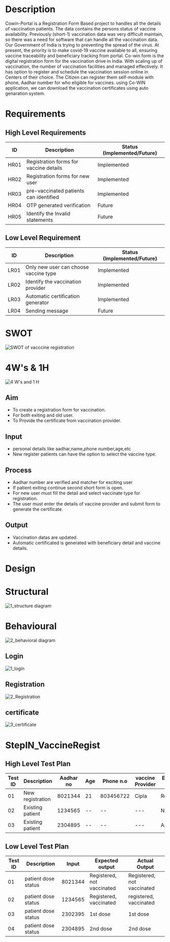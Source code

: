 # Description
   Cowin-Portal is a  Registration Form Based project to handles all the details of vaccination patients. The data contains the persons status of vaccine availability. Previously (short-1) vaccination data was very difficult maintain, so there was a need for software that can handle all the vaccination data. Our Government of India is trying to preventing the spread of the virus. At present, the priority is to make  covid-19 vaccine available to all, ensuring vaccine traceability and beneficiary tracking from portal. Co-win form is the digital registration form for the vaccination drive in India. With scaling up of vaccination, the number of vaccination facilities and managed effectively. It has option to register and schedule the vaccination session online in Centers of their choice. The Citizen can register them self-module with phone, Aadhar number for who eligible for vaccines. using Co-WIN application, we can download the vaccination certificates using auto genaration system.

# Requirements
## High Level Requirements
| ID | Description | Status (Implemented/Future) |
| --- | --- | --- |
| HR01 | Registration forms for vaccine details   | Implemented |
| HR02 | Registration forms for new  user | Implemented |
| HR03 | pre-vaccinated patients can identified | Implemented |
| HR04 | OTP generated verification | Future |
| HR05 | Identify the Invalid statements | Future |


## Low Level Requirement
| ID | Description | Status (Implemented/Future) |
| --- | --- | --- |
| LR01 | Only new user can choose vaccine type | Implemented |
| LR02 | Identify the  vaccination provider | Implemented |
| LR03 | Automatic certification generator | Implemented |
| LR04 | Sending message | Future |

# SWOT
  ![SWOT of vacccine registration](https://github.com/rajprasanth27k/M1_COWIN-PORTAL_UTI/blob/b332d0c9ff5cc7a40af651dc028259f600ab6773/1_Requirements/SWOT%20of%20vacccine%20registration.jpg)
# 4W's & 1H
 ![4 W's and 1 H](https://github.com/rajprasanth27k/M1_COWIN-PORTAL_UTI/blob/ad903af11ad37efce107c15e852f363a3933e3d5/1_Requirements/4%20W's%20and%201%20H.jpg)

## Aim
*  To create a registration form for vaccination.
*  For both exiting and old user.
*  To Provide the certificate from vaccination provider.
## Input
* personal details like aadhar,name,phone number,age,etc
* New register patients can have the option to select the vaccine type.
## Process
* Aadhar number are verified and matcher for exciting user
* If patient exiting continue second short form is open.
* For new user must fill the detail and select vaccinate type for registration.
* The user must enter the details of vaccine provider and submit form to generate the certificate.

## Output
* Vaccination datas are updated.
* Automatic certificated is generated with beneficiary detail and vaccine details. 

# Design
  # Structural
   ![1_structure diagram](https://github.com/rajprasanth27k/M1_COWIN-PORTAL_UTI/blob/96a81d566a3f85af9a474fac946a9ad571b06c1d/2_Architecture/1_structure%20diagram.png)
  
  # Behavioural
   ![2_behavioral diagram](https://github.com/rajprasanth27k/M1_COWIN-PORTAL_UTI/blob/96a81d566a3f85af9a474fac946a9ad571b06c1d/2_Architecture/2_behavioral%20diagram.jpg)


## Login 
   ![1_login](https://github.com/rajprasanth27k/M1_COWIN-PORTAL_UTI/blob/8218cf382b4284d0485d700459bb586299cc9136/6_Image%20and%20videos/1_login.PNG)
   
## Registration 
   ![2_Registration](https://github.com/rajprasanth27k/M1_COWIN-PORTAL_UTI/blob/8218cf382b4284d0485d700459bb586299cc9136/6_Image%20and%20videos/2_Registration.PNG)
   
## certificate
   ![3_certificate](https://github.com/rajprasanth27k/M1_COWIN-PORTAL_UTI/blob/8218cf382b4284d0485d700459bb586299cc9136/6_Image%20and%20videos/3_certificate.PNG)




# StepIN_VaccineRegist
## High Level Test Plan
| Test ID | Description | Aadhar no | Age | Phone n.o | vaccine Provider |  Expected output | Actual Output |
| --- | ------ | --- | --- | --- |----|--------|--------|
| 01 | New registration  |8021344 | 21 | 803456722 | Cipla | Registered | Registerd | 
| 02 | Existing  patient | 1234565 | -- | -- |--- | Not found | Not found| 
| 03 | Existing  patient | 2304895 | -- | -- |--- | Apollo | found | found | 

## Low Level Test Plan
| Test ID | Description | Input | Expected output | Actual Output |
| --- | --- | --- | --- | --- |
| 01 | patient dose status | 8021344  | Registered, not vaccinated | Registered, not vaccinated |
| 02 | patient  dose status | 1234565  | Registered, vaccinated| registered, vaccinated |
| 03 | patient  dose status  |  2302395 | 1st dose | 1st dose |
| 04 | patient  dose status  |  2304895 | 2nd dose | 2nd dose |




